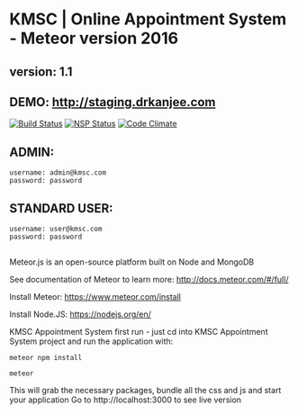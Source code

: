 # KMSC | Online Appointment System - Meteor version 2016
## version: 1.1
## DEMO: http://staging.drkanjee.com

[![Build Status](https://travis-ci.org/CanJee/kmsc-appointment-system.svg?branch=develop)](https://travis-ci.org/CanJee/kmsc-appointment-system)
[![NSP Status](https://nodesecurity.io/orgs/kmsc/projects/994d6059-d4a8-4730-b8a0-5f67d2f96109/badge)](https://nodesecurity.io/orgs/kmsc/projects/994d6059-d4a8-4730-b8a0-5f67d2f96109)
[![Code Climate](https://codeclimate.com/github/CanJee/kmsc-appointment-system/badges/gpa.svg)](https://codeclimate.com/github/CanJee/kmsc-appointment-system)

## ADMIN:

`username: admin@kmsc.com`      
`password: password`

## STANDARD USER:

`username: user@kmsc.com`   
`password: password`
##
Meteor.js is an open-source platform built on Node and MongoDB

See documentation of Meteor to learn more: http://docs.meteor.com/#/full/

Install Meteor: https://www.meteor.com/install

Install Node.JS: https://nodejs.org/en/

KMSC Appointment System first run - just cd into KMSC Appointment System project and run the application with:

`meteor npm install`

`meteor`

This will grab the necessary packages, bundle all the css and js and start your application
Go to http://localhost:3000 to see live version
